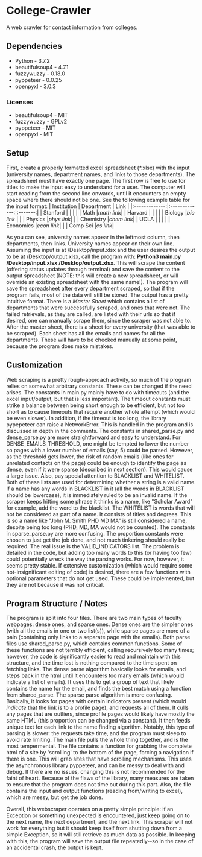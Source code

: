 # College-Crawler
A web crawler for contact information from colleges.
## Dependencies
* Python - 3.7.2
* beautifulsoup4 - 4.7.1
* fuzzywuzzy - 0.18.0
* pyppeteer - 0.0.25
* openpyxl - 3.0.3

### Licenses
* beautifulsoup4 - MIT
* fuzzywuzzy - GPLv2
* pyppeteer - MIT
* openpyxl - MIT

## Setup
First, create a properly formatted excel spreadsheet (*.xlsx) with the input (university names, department names, and links to those departments). 
The spreadsheet must have exactly one page. The first row is free to use for titles to make the input easy to understand for a user.
The computer will start reading from the second line onwards, until it encounters an empty space where there should not be one. See the following example table for the input format:
| Institution   | Department    | Link    |
|:-------------:|:-------------:|:-------:|
| Stanford      |               |         |
|               | Math          |_math link_|
| Harvard       |               |         |
|               | Biology       |_bio link_ |
|               | Physics       |_phys link_|
|               | Chemistry     |_chem link_|
| UCLA          |               |         |
|               | Economics     |_econ link_|
|               | Comp Sci      |_cs link_|

As you can see, university names appear in the leftmost column, then departments, then links. University names appear on their own line.
Assuming the input is at /Desktop/input.xlsx and the user desires the output to be at /Desktop/output.xlsx, call the program with:
**Python3 main.py /Desktop/input.xlsx /Desktop/output.xlsx**.
This will scrape the content (offering status updates through terminal) and save the content to the output spreadsheet (NOTE: this will create a new spreadsheet, or will override an existing spreadsheet with the same name!). The program will save the spreadsheet after every department scraped, so that if the program fails, most of the data will still be stored. The output has a pretty intuitive format. There is a *Master Sheet* which contains a list of departments that were successfully scraped, and ones that were not. The failed retrievals, as they are called, are listed with their urls so that if desired, one can manually scrape them, since the scraper was not able to. After the master sheet, there is a sheet for every university (that was able to be scraped). Each sheet has all the emails and names for all the departments. These will have to be checked manually at some point, because the program does make mistakes.
## Customization
Web scraping is a pretty rough-approach activity, so much of the program relies on somewhat arbitrary constants. These can be changed if the need arises. 
The constants in main.py mainly have to do with timeouts (and the excel input/output, but that is less important). The timeout constants must strike a balance between being short enough to be efficient, but not too short as to cause timeouts that require another whole attempt (which would be even slower). In addition, if the timeout is too long, the library pypepeteer can raise a NetworkError. This is handled in the program and is discussed in depth in the comments.
The constants in shared_parse.py and dense_parse.py are more straightforward and easy to understand. For DENSE_EMAILS_THRESHOLD, one might be tempted to lower the number so pages with a lower number of emails (say, 5) could be parsed. However, as the threshold gets lower, the risk of random emails (like ones for unrelated contacts on the page)
could be enough to identify the page as dense, even if it were sparse (described in next section). This would cause a large issue. Also, pay special attention to BLACKLIST and WHITELIST. Both of these lists are used for determining whether a string is a valid name. If a name has any words in BLACKLIST in it (all the words in BLACKLIST should be lowercase), it is immediately ruled to be an invalid name. If the scraper keeps hitting some phrase it thinks is a name, like "Scholar Award" for example, add the word to the blacklist. The WHITELIST is words that will not be considered as part of a name. It consists of titles and degrees. This is so a name like "John M. Smith PHD MD MA" is still considered a name, despite being too long (PHD, MD, MA would not be counted). 
The constants in sparse_parse.py are more confusing. The proportion constants were chosen to just get the job done, and not much tinkering should really be required. The real issue is the VALID_INDICATORS list. The problem is detailed in the code, but adding too many words to this (or having too few) could potentially wreck the way the parsing works. For now, however, it seems pretty stable.
If extensive customization (which would require some not-insignificant editing of code) is desired, there are a few functions with optional parameters that do not get used. These could be implemented, but they are not because it was not critical.
## Program Structure / Notes
The program is split into four files. There are two main types of faculty webpages: dense ones, and sparse ones. Dense ones are the simpler ones (with all the emails in one or two list(s)), while sparse pages are more of a pain (containing only links to a separate page with the emails). 
Both parse files use shared_parse.py, which contains common functions. Some of these functions are not terribly efficient, calling recursively too many times; however, the code is significantly easier to read and maintain with this structure, and the time lost is nothing compared to the time spent on fetching links. 
The dense parse algorithm basically looks for emails, and steps back in the html until it encounters too many emails (which would indicate a list of emails). It uses this to get a group of text that likely contains the name for the email, and finds the best match using a function from shared_parse.
The sparse parse algorithm is more confusing. Basically, it looks for pages with certain indicators present (which would *indicate* that the link is to a profile page), and requests all of them. It culls any pages that are outliers, since profile pages would likely have mostly the same HTML (this proportion can be changed via a constant). It then feeds unique text for each link to the name finding algorithm. Notably, this type of parsing is slower: the requests take time, and the program must sleep to avoid rate limiting.
The main file pulls the whole thing together, and is the most tempermental. The file contains a function for grabbing the complete html of a site by 'scrolling' to the bottom of the page, forcing a navigation if there is one. This will grab sites that have scrolling mechanisms. This uses the asynchronous library pyppeteer, and can be messy to deal with and debug. If there are no issues, changing this is not recommended for the faint of heart. Because of the flaws of the library, many measures are taken to ensure that the program does not time out during this part.
Also, the file contains the input and output functions (reading from/writing to excel), which are messy, but get the job done.

Overall, this webscraper operates on a pretty simple principle: if an Exception or something unexpected is encountered, just keep going on to the next name, the next department, and the next link. This scraper will not work for everything but it should keep itself from shutting down from a simple Exception, so it will still retrieve as much data as possible. In keeping with this, the program will save the output file repeatedly--so in the case of an accidental crash, the output is kept. 

